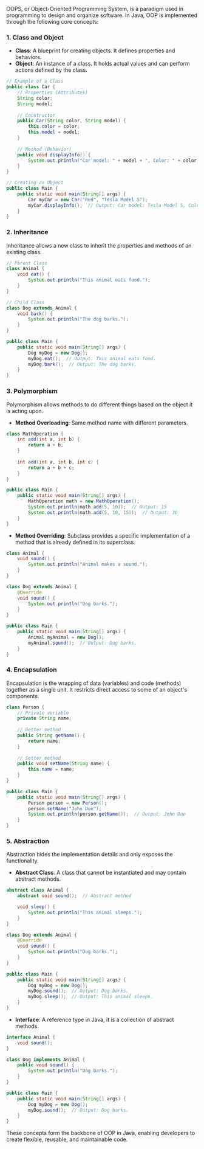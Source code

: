OOPS, or Object-Oriented Programming System, is a paradigm used in programming to design and organize software. In Java, OOP is implemented through the following core concepts:

### 1. **Class and Object**
- **Class**: A blueprint for creating objects. It defines properties and behaviors.
- **Object**: An instance of a class. It holds actual values and can perform actions defined by the class.

```java
// Example of a Class
public class Car {
    // Properties (Attributes)
    String color;
    String model;
    
    // Constructor
    public Car(String color, String model) {
        this.color = color;
        this.model = model;
    }
    
    // Method (Behavior)
    public void displayInfo() {
        System.out.println("Car model: " + model + ", Color: " + color);
    }
}

// Creating an Object
public class Main {
    public static void main(String[] args) {
        Car myCar = new Car("Red", "Tesla Model S");
        myCar.displayInfo();  // Output: Car model: Tesla Model S, Color: Red
    }
}
```

### 2. **Inheritance**
Inheritance allows a new class to inherit the properties and methods of an existing class.

```java
// Parent Class
class Animal {
    void eat() {
        System.out.println("This animal eats food.");
    }
}

// Child Class
class Dog extends Animal {
    void bark() {
        System.out.println("The dog barks.");
    }
}

public class Main {
    public static void main(String[] args) {
        Dog myDog = new Dog();
        myDog.eat();  // Output: This animal eats food.
        myDog.bark();  // Output: The dog barks.
    }
}
```

### 3. **Polymorphism**
Polymorphism allows methods to do different things based on the object it is acting upon.

- **Method Overloading**: Same method name with different parameters.

```java
class MathOperation {
    int add(int a, int b) {
        return a + b;
    }
    
    int add(int a, int b, int c) {
        return a + b + c;
    }
}

public class Main {
    public static void main(String[] args) {
        MathOperation math = new MathOperation();
        System.out.println(math.add(5, 10));  // Output: 15
        System.out.println(math.add(5, 10, 15));  // Output: 30
    }
}
```

- **Method Overriding**: Subclass provides a specific implementation of a method that is already defined in its superclass.

```java
class Animal {
    void sound() {
        System.out.println("Animal makes a sound.");
    }
}

class Dog extends Animal {
    @Override
    void sound() {
        System.out.println("Dog barks.");
    }
}

public class Main {
    public static void main(String[] args) {
        Animal myAnimal = new Dog();
        myAnimal.sound();  // Output: Dog barks.
    }
}
```

### 4. **Encapsulation**
Encapsulation is the wrapping of data (variables) and code (methods) together as a single unit. It restricts direct access to some of an object's components.

```java
class Person {
    // Private variable
    private String name;
    
    // Getter method
    public String getName() {
        return name;
    }
    
    // Setter method
    public void setName(String name) {
        this.name = name;
    }
}

public class Main {
    public static void main(String[] args) {
        Person person = new Person();
        person.setName("John Doe");
        System.out.println(person.getName());  // Output: John Doe
    }
}
```

### 5. **Abstraction**
Abstraction hides the implementation details and only exposes the functionality.

- **Abstract Class**: A class that cannot be instantiated and may contain abstract methods.

```java
abstract class Animal {
    abstract void sound();  // Abstract method

    void sleep() {
        System.out.println("This animal sleeps.");
    }
}

class Dog extends Animal {
    @Override
    void sound() {
        System.out.println("Dog barks.");
    }
}

public class Main {
    public static void main(String[] args) {
        Dog myDog = new Dog();
        myDog.sound();  // Output: Dog barks.
        myDog.sleep();  // Output: This animal sleeps.
    }
}
```

- **Interface**: A reference type in Java, it is a collection of abstract methods.

```java
interface Animal {
    void sound();
}

class Dog implements Animal {
    public void sound() {
        System.out.println("Dog barks.");
    }
}

public class Main {
    public static void main(String[] args) {
        Dog myDog = new Dog();
        myDog.sound();  // Output: Dog barks.
    }
}
```

These concepts form the backbone of OOP in Java, enabling developers to create flexible, reusable, and maintainable code.